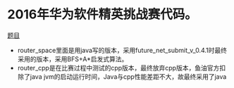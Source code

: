 # 2016年华为软件精英挑战赛代码。

[题目](https://github.com/blaineyao/future_net/blob/master/HUAWEI%20Code%20Craft%202016%20%E5%88%9D%E8%B5%9B%E8%B5%9B%E9%A2%98%E5%8C%85/HUAWEI%20Code%20Craft%202016%20%E5%88%9D%E8%B5%9B%E9%A2%98%E7%9B%AE.pdf)

* router_space里面是用java写的版本，采用future_net_submit_v_0.4.1时最终采用的版本，采用BFS+A*启发式算法。
* router_cpp是在比赛过程中测试的cpp版本，最终放弃cpp版本，鱼油官方扣除了java jvm的启动运行时间，Java与cpp性能差距不大，故最终采用了java
